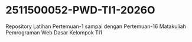 # 2511500052-PWD-TI1-2026O
Repository Latihan Pertemuan-1 sampai dengan Pertemuan-16 Matakuliah Pemrograman Web Dasar Kelompok TI1
